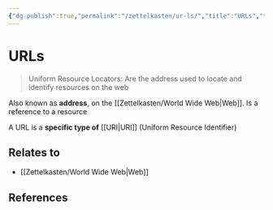 ```yaml
---
{"dg-publish":true,"permalink":"/zettelkasten/ur-ls/","title":"URLs","tags":["core/tech/web-development"],"created":"2023-10-10T17:09:33.024+01:00"}
---
```



# URLs


> Uniform Resource Locators: Are the address used to locate and identify resources on the web

Also known as **address**, on the [[Zettelkasten/World Wide Web\|Web]]. Is a reference to a resource


A URL is a **specific type of** [[URI\|URI]] (Uniform Resource Identifier) 


## Relates to
- [[Zettelkasten/World Wide Web\|Web]]
## References
